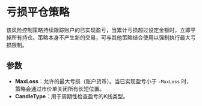 # 亏损平仓策略

该风险控制策略持续跟踪账户的已实现盈亏，当累计亏损超过设定金额时，立即平掉所有持仓。策略本身不产生新的交易，可与其他策略结合使用以强制执行最大亏损限制。

## 参数

- **MaxLoss**：允许的最大亏损（账户货币）。当已实现盈亏小于 `-MaxLoss` 时，策略会通过市价单关闭所有长短位置。
- **CandleType**：用于周期性检查盈亏的K线类型。

